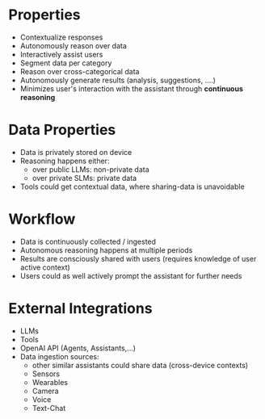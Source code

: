 # Properties
- Contextualize responses
- Autonomously reason over data
- Interactively assist users
- Segment data per category 
- Reason over cross-categorical data
-  Autonomously generate results (analysis, suggestions, ....)
- Minimizes user's interaction with the assistant through **continuous reasoning**

# Data Properties
- Data is privately stored on device
- Reasoning happens either:
	- over public LLMs: non-private data
	- over private SLMs: private data
- Tools could get contextual data, where sharing-data is unavoidable

# Workflow
- Data is continuously collected / ingested
- Autonomous reasoning happens at multiple periods
- Results are consciously shared with users (requires knowledge of user active context)
- Users could as well actively prompt the assistant for further needs
# External Integrations
- LLMs
- Tools
- OpenAI API (Agents, Assistants,...)
- Data ingestion sources:
	- other similar assistants could share data (cross-device contexts)
	- Sensors
	- Wearables
	- Camera
	- Voice
	- Text-Chat